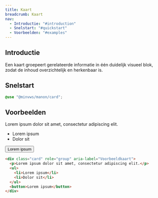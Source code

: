 ```yaml
---
title: Kaart
breadcrumb: Kaart
nav:
  - Introductie: "#introduction"
  - Snelstart: "#quickstart"
  - Voorbeelden: "#examples"
---
```


<h2 id="introduction">Introductie</h2>

Een kaart groepeert gerelateerde informatie in één duidelijk visueel blok, zodat de inhoud overzichtelijk en herkenbaar is.

<h2 id="quickstart">Snelstart</h2>

```scss
@use "@minvws/manon/card";
```

<h2 id="examples">Voorbeelden</h2>

<div class="card" role="group" aria-label="Voorbeeldkaart">
  <p>Lorem ipsum dolor sit amet, consectetur adipiscing elit.</p>
  <ul>
    <li>Lorem ipsum</li>
    <li>Dolor sit</li>
  </ul>
  <button>Lorem ipsum</button>
</div>

```html
<div class="card" role="group" aria-label="Voorbeeldkaart">
  <p>Lorem ipsum dolor sit amet, consectetur adipiscing elit.</p>
  <ul>
    <li>Lorem ipsum</li>
    <li>Dolor sit</li>
  </ul>
  <button>Lorem ipsum</button>
</div>
```
